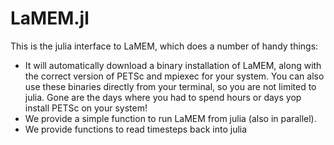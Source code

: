 # LaMEM.jl

This is the julia interface to LaMEM, which does a number of handy things:

- It will automatically download a binary installation of LaMEM, along with the correct version of PETSc and mpiexec for your system. You can also use these binaries directly from your terminal, so you are not limited to julia. Gone are the days where you had to spend hours or days yop install PETSc on your system!
- We provide a simple function to run LaMEM from julia (also in parallel).
- We provide functions to read timesteps back into julia 